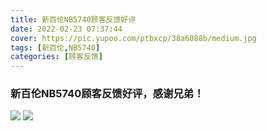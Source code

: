 ```yaml
---
title: 新百伦NB5740顾客反馈好评
date: 2022-02-23 07:37:44
cover: https://pic.yupoo.com/ptbxcp/38a6088b/medium.jpg
tags: [新百伦,NB5740]
categories: [顾客反馈]
---
```


###  新百伦NB5740顾客反馈好评，感谢兄弟！
![](https://pic.yupoo.com/ptbxcp/ac2efc9e/71d6fff6.jpg)
![](https://pic.yupoo.com/ptbxcp/38a6088b/a4469f33.jpg)

